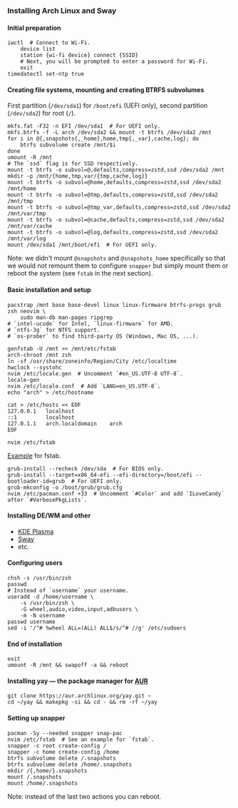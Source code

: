 ### Installing Arch Linux and Sway
#### Initial preparation
    iwctl  # Connect to Wi-Fi.
        device list
        station {wi-fi device} connect {SSID}
        # Next, you will be prompted to enter a password for Wi-Fi.
        exit
    timedatectl set-ntp true

#### Creating file systems, mounting and creating BTRFS subvolumes
First partition (`/dev/sda1`) for `/boot/efi` (UEFI only), second partition
(`/dev/sda2`) for root (`/`).

    mkfs.fat -F32 -n EFI /dev/sda1  # For UEFI only.
    mkfs.btrfs -f -L arch /dev/sda2 && mount -t btrfs /dev/sda2 /mnt
    for i in @{,snapshots{,_home},home,tmp{,_var},cache,log}; do
        btrfs subvolume create /mnt/$i
    done
    umount -R /mnt
    # The `ssd` flag is for SSD respectively.
    mount -t btrfs -o subvol=@,defaults,compress=zstd,ssd /dev/sda2 /mnt
    mkdir -p /mnt/{home,tmp,var/{tmp,cache,log}}
    mount -t btrfs -o subvol=@home,defaults,compress=zstd,ssd /dev/sda2 /mnt/home
    mount -t btrfs -o subvol=@tmp,defaults,compress=zstd,ssd /dev/sda2 /mnt/tmp
    mount -t btrfs -o subvol=@tmp_var,defaults,compress=zstd,ssd /dev/sda2 /mnt/var/tmp
    mount -t btrfs -o subvol=@cache,defaults,compress=zstd,ssd /dev/sda2 /mnt/var/cache
    mount -t btrfs -o subvol=@log,defaults,compress=zstd,ssd /dev/sda2 /mnt/var/log
    mount /dev/sda1 /mnt/boot/efi  # For UEFI only.

Note: we didn't mount `@snapshots` and `@snapshots_home` specifically so that we
would not remount them to configure `snapper` but simply mount them or reboot the
system (see `fstab` in the next section).

#### Basic installation and setup
    pacstrap /mnt base base-devel linux linux-firmware btrfs-progs grub zsh neovim \
        sudo man-db man-pages ripgrep
    # `intel-ucode` for Intel, `linux-firmware` for AMD.
    # `ntfs-3g` for NTFS support.
    # `os-prober` to find third-party OS (Windows, Mac OS, ...).

    genfstab -U /mnt >> /mnt/etc/fstab
    arch-chroot /mnt zsh
    ln -sf /usr/share/zoneinfo/Region/City /etc/localtime
    hwclock --systohc
    nvim /etc/locale.gen  # Uncomment `#en_US.UTF-8 UTF-8`.
    locale-gen
    nvim /etc/locale.conf  # Add `LANG=en_US.UTF-8`.
    echo "arch" > /etc/hostname

    cat > /etc/hosts << EOF
    127.0.0.1   localhost
    ::1         localhost
    127.0.1.1   arch.localdomain    arch
    EOF

    nvim /etc/fstab

[Example](./fstab) for fstab.

    grub-install --recheck /dev/sda  # For BIOS only.
    grub-install --target=x86_64-efi --efi-directory=/boot/efi --bootloader-id=grub  # For UEFI only.
    grub-mkconfig -o /boot/grub/grub.cfg
    nvim /etc/pacman.conf +33  # Uncomment `#Color` and add `ILoveCandy` after `#VerbosePkgLists`.

#### Installing DE/WM and other
- [KDE Plasma](DE/KDE%20Plasma.md)
- [Sway](WM/Sway.md)
- etc.

#### Configuring users
    chsh -s /usr/bin/zsh
    passwd
    # Instead of `username` your username.
    useradd -d /home/username \
        -s /usr/bin/zsh \
        -G wheel,audio,video,input,adbusers \
        -m -N username
    passwd username
    sed -i '/^# %wheel ALL=(ALL) ALL$/s/^# //g' /etc/sudoers

#### End of installation
    exit
    umount -R /mnt && swapoff -a && reboot

#### Installing yay — the package manager for [AUR](https://aur.archlinux.org/)
    git clone https://aur.archlinux.org/yay.git ~
    cd ~/yay && makepkg -si && cd - && rm -rf ~/yay

#### Setting up snapper
    pacman -Sy --needed snapper snap-pac
    nvim /etc/fstab  # See an example for `fstab`.
    snapper -c root create-config /
    snapper -c home create-config /home
    btrfs subvolume delete /.snapshots
    btrfs subvolume delete /home/.snapshots
    mkdir /{,home/}.snapshots
    mount /.snapshots
    mount /home/.snapshots

Note: instead of the last two actions you can reboot.
